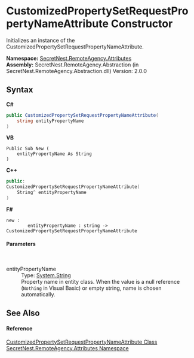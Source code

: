 # CustomizedPropertySetRequestPropertyNameAttribute Constructor 
 

Initializes an instance of the CustomizedPropertySetRequestPropertyNameAttribute.

**Namespace:**&nbsp;<a href="N_SecretNest_RemoteAgency_Attributes">SecretNest.RemoteAgency.Attributes</a><br />**Assembly:**&nbsp;SecretNest.RemoteAgency.Abstraction (in SecretNest.RemoteAgency.Abstraction.dll) Version: 2.0.0

## Syntax

**C#**<br />
``` C#
public CustomizedPropertySetRequestPropertyNameAttribute(
	string entityPropertyName
)
```

**VB**<br />
``` VB
Public Sub New ( 
	entityPropertyName As String
)
```

**C++**<br />
``` C++
public:
CustomizedPropertySetRequestPropertyNameAttribute(
	String^ entityPropertyName
)
```

**F#**<br />
``` F#
new : 
        entityPropertyName : string -> CustomizedPropertySetRequestPropertyNameAttribute
```


#### Parameters
&nbsp;<dl><dt>entityPropertyName</dt><dd>Type: <a href="https://docs.microsoft.com/dotnet/api/system.string" target="_blank">System.String</a><br />Property name in entity class. When the value is a null reference (`Nothing` in Visual Basic) or empty string, name is chosen automatically.</dd></dl>

## See Also


#### Reference
<a href="T_SecretNest_RemoteAgency_Attributes_CustomizedPropertySetRequestPropertyNameAttribute">CustomizedPropertySetRequestPropertyNameAttribute Class</a><br /><a href="N_SecretNest_RemoteAgency_Attributes">SecretNest.RemoteAgency.Attributes Namespace</a><br />